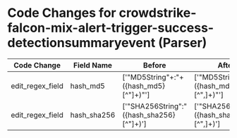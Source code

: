 # Code Changes for crowdstrike-falcon-mix-alert-trigger-success-detectionsummaryevent (Parser)

| Code Change | Field Name | Before | After |
|-------------|------------|--------|-------|
| edit_regex_field | hash_md5 | ['"MD5String"+:"+({hash_md5}[^"]+)"'] | ['"MD5String"+:"+({hash_md5}[^",]+)"'] |
| edit_regex_field | hash_sha256 | ['"SHA256String":"({hash_sha256}[^"]+)'] | ['"SHA256String":"({hash_sha256}[^",]+)'] |